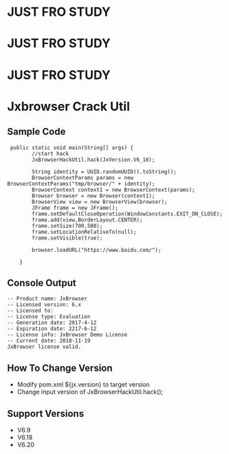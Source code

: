 # JUST FRO STUDY
# JUST FRO STUDY
# JUST FRO STUDY


# Jxbrowser Crack Util

## Sample Code
```$xslt
 public static void main(String[] args) {
        //start hack
        JxBrowserHackUtil.hack(JxVersion.V6_18);
        
        String identity = UUID.randomUUID().toString();
        BrowserContextParams params = new BrowserContextParams("tmp/browser/" + identity);
        BrowserContext context1 = new BrowserContext(params);
        Browser browser = new Browser(context1);
        BrowserView view = new BrowserView(browser);
        JFrame frame = new JFrame();
        frame.setDefaultCloseOperation(WindowConstants.EXIT_ON_CLOSE);
        frame.add(view,BorderLayout.CENTER);
        frame.setSize(700,500);
        frame.setLocationRelativeTo(null);
        frame.setVisible(true);

        browser.loadURL("https://www.baidu.com/");

    }
```

## Console Output
```$xslt
-- Product name: JxBrowser
-- Licensed version: 6.x
-- Licensed to: 
-- License type: Evaluation
-- Generation date: 2017-4-12
-- Expiration date: 2217-6-12
-- License info: JxBrowser Demo License
-- Current date: 2018-11-19
JxBrowser license valid.

```


## How To Change Version
* Modify pom.xml ${jx.version} to target version
* Change input version of JxBrowserHackUtil.hack();


## Support Versions
* V6.9
* V6.18
* V6.20

